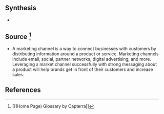 ## Synthesis
- 
## Source [^1]
- A marketing channel is a way to connect businesses with customers by distributing information around a product or service. Marketing channels include email, social, partner networks, digital advertising, and more. Leveraging a market channel successfully with strong messaging about a product will help brands get in front of their customers and increase sales.
## References

[^1]: [[(Home Page) Glossary by Capterra]]